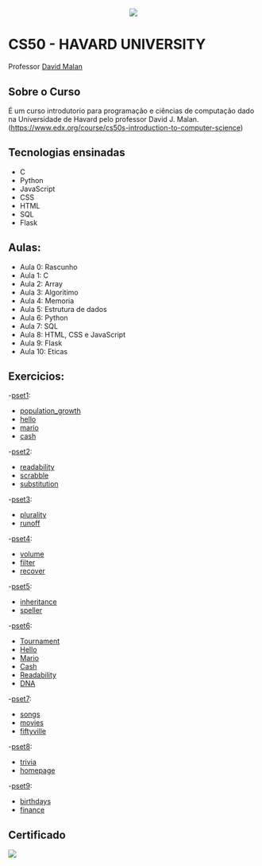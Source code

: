 <h1 align="center">
  <img src = "https://camo.githubusercontent.com/e102fc78838d08dc4d36cec7006a3cf89cbd397892588b6ed16d33af0f374255/68747470733a2f2f676f6f2e676c2f6d4a774e5543">
</h1>


# CS50 - HAVARD UNIVERSITY

Professor [David Malan](http://cs.harvard.edu/malan/)

## Sobre o Curso
É um curso introdutorio para programação e ciências de computação dado na Universidade de Havard pelo professor David J. Malan. (https://www.edx.org/course/cs50s-introduction-to-computer-science)

## Tecnologias ensinadas
- C
- Python
- JavaScript
- CSS
- HTML
- SQL
- Flask

## Aulas:
- Aula 0: Rascunho
- Aula 1: C
- Aula 2: Array
- Aula 3: Algoritimo
- Aula 4: Memoria
- Aula 5: Estrutura de dados
- Aula 6: Python
- Aula 7: SQL
- Aula 8: HTML, CSS e JavaScript
- Aula 9: Flask
- Aula 10: Eticas

## Exercicios:

-[pset1](/pset1):
   * [population_growth](/pset1/population_growth.c)
   * [hello](/pset1/hello.c)
   * [mario](/pset1/mario.c)
   * [cash](/pset1/cash.c)

-[pset2](/pset2):
   * [readability](/pset2/readability.c)
   * [scrabble](/pset2/scrabble.c)
   * [substitution](/pset2/substitution.c)

-[pset3](/pset3):
   * [plurality](/pset3/plurality.c)
   * [runoff](/pset3/runoff.c)

-[pset4](/pset4):
   * [volume](/pset4/volume.c)
   * [filter](/pset4/filter.c)
   * [recover](/pset4/recover.c)

-[pset5](/pset5):
   * [inheritance](/pset5/inheritance.c)
   * [speller](/pset5/speller.c)

-[pset6](/pset6):
   * [Tournament](/pset6/tournament.py)
   * [Hello](/pset6/hello.py)
   * [Mario](/pset6/mario.py)
   * [Cash](/pset6/cash.py)
   * [Readability](/pset6/readability.py)
   * [DNA](/pset6/dna.py)

-[pset7](/pset7):
   * [songs](/pset7/lab7)
   * [movies](/pset7/movies)
   * [fiftyville](/pset7/fiftyville)
      
-[pset8](/pset8):
   * [trivia](/pset8/trivia)
   * [homepage](/pset8/homepage)

-[pset9](/pset9):
   * [birthdays](/pset9/lab9)
   * [finance](/pset9/finance)
   
## Certificado
  <img src="https://certificates.cs50.io/980ffe43-aec0-4b74-90ca-1086c5d77d50.png?size=letter">

